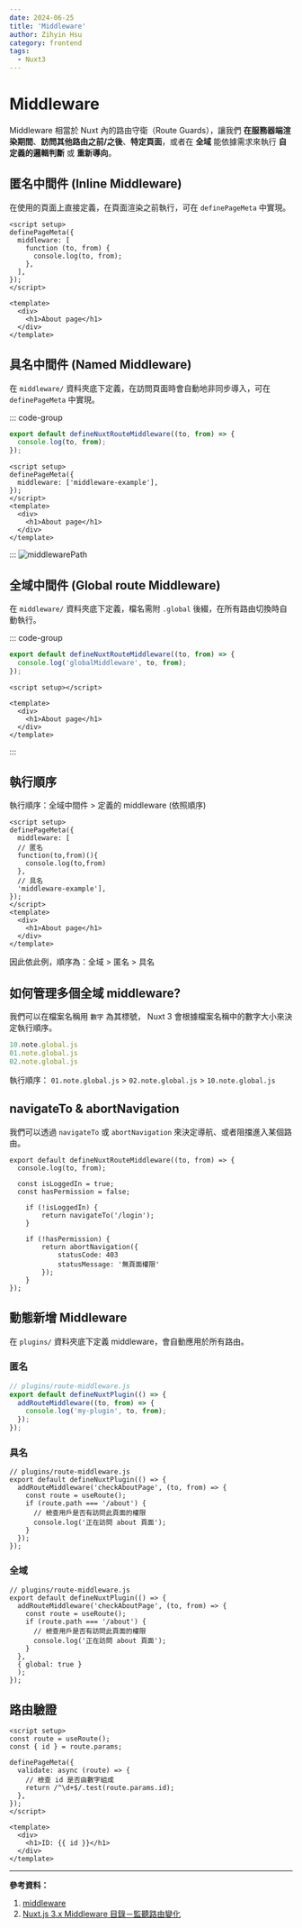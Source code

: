 ```yaml
---
date: 2024-06-25
title: 'Middleware'
author: Zihyin Hsu
category: frontend
tags:
  - Nuxt3
---
```


# Middleware

Middleware 相當於 Nuxt 內的路由守衛（Route Guards），讓我們 **在服務器端渲染期間**、**訪問其他路由之前/之後**、**特定頁面**，或者在 **全域** 能依據需求來執行 **自定義的邏輯判斷** 或 **重新導向**。

## 匿名中間件 (Inline Middleware)

在使用的頁面上直接定義，在頁面渲染之前執行，可在 `definePageMeta` 中實現。

```vue
<script setup>
definePageMeta({
  middleware: [
    function (to, from) {
      console.log(to, from);
    },
  ],
});
</script>

<template>
  <div>
    <h1>About page</h1>
  </div>
</template>
```

## 具名中間件 (Named Middleware)

在 `middleware/` 資料夾底下定義，在訪問頁面時會自動地非同步導入，可在 `definePageMeta` 中實現。

::: code-group

```js [middleware/middleware-example.js]{1,8,12}
export default defineNuxtRouteMiddleware((to, from) => {
  console.log(to, from);
});
```

```vue [about.vue]
<script setup>
definePageMeta({
  middleware: ['middleware-example'],
});
</script>
<template>
  <div>
    <h1>About page</h1>
  </div>
</template>
```

:::
![middlewarePath](img/middlewarePath.png)

## 全域中間件 (Global route Middleware)

在 `middleware/` 資料夾底下定義，檔名需附 `.global` 後綴，在所有路由切換時自動執行。

::: code-group

```js [middleware/globalMiddleware.global.js]
export default defineNuxtRouteMiddleware((to, from) => {
  console.log('globalMiddleware', to, from);
});
```

```vue [about.vue]
<script setup></script>

<template>
  <div>
    <h1>About page</h1>
  </div>
</template>
```

:::

## 執行順序

執行順序：全域中間件 > 定義的 middleware (依照順序)

```vue
<script setup>
definePageMeta({
  middleware: [
  // 匿名
  function(to,from)(){
    console.log(to,from)
  },
  // 具名
  'middleware-example'],
});
</script>
<template>
  <div>
    <h1>About page</h1>
  </div>
</template>
```

因此依此例，順序為：全域 > 匿名 > 具名

## 如何管理多個全域 middleware?

我們可以在檔案名稱用 `數字` 為其標號， Nuxt 3 會根據檔案名稱中的數字大小來決定執行順序。

```js
10.note.global.js
01.note.global.js
02.note.global.js
```

執行順序： `01.note.global.js` > `02.note.global.js` > `10.note.global.js`

## navigateTo & abortNavigation

我們可以透過 `navigateTo` 或 `abortNavigation` 來決定導航、或者阻擋進入某個路由。

```js{8,12}
export default defineNuxtRouteMiddleware((to, from) => {
  console.log(to, from);

  const isLoggedIn = true;
  const hasPermission = false;

    if (!isLoggedIn) {
        return navigateTo('/login');
    }

    if (!hasPermission) {
        return abortNavigation({
            statusCode: 403
            statusMessage: '無頁面權限'
        });
    }
});
```

## 動態新增 Middleware

在 `plugins/` 資料夾底下定義 middleware，會自動應用於所有路由。

### 匿名

```js
// plugins/route-middleware.js
export default defineNuxtPlugin(() => {
  addRouteMiddleware((to, from) => {
    console.log('my-plugin', to, from);
  });
});
```

### 具名

```js{3}
// plugins/route-middleware.js
export default defineNuxtPlugin(() => {
  addRouteMiddleware('checkAboutPage', (to, from) => {
    const route = useRoute();
    if (route.path === '/about') {
      // 檢查用戶是否有訪問此頁面的權限
      console.log('正在訪問 about 頁面');
    }
  });
});
```

### 全域

```js{10}
// plugins/route-middleware.js
export default defineNuxtPlugin(() => {
  addRouteMiddleware('checkAboutPage', (to, from) => {
    const route = useRoute();
    if (route.path === '/about') {
      // 檢查用戶是否有訪問此頁面的權限
      console.log('正在訪問 about 頁面');
    }
  },
  { global: true }
  );
});
```

## 路由驗證

```vue{5-10}
<script setup>
const route = useRoute();
const { id } = route.params;

definePageMeta({
  validate: async (route) => {
    // 檢查 id 是否由數字組成
    return /^\d+$/.test(route.params.id);
  },
});
</script>

<template>
  <div>
    <h1>ID: {{ id }}</h1>
  </div>
</template>
```

---

**參考資料：**

1. [middleware](https://nuxt.com/docs/guide/directory-structure/middleware)
2. [Nuxt.js 3.x Middleware 目錄－監聽路由變化](https://clairechang.tw/2023/09/05/nuxt3/nuxt-v3-middleware/#google_vignette)
